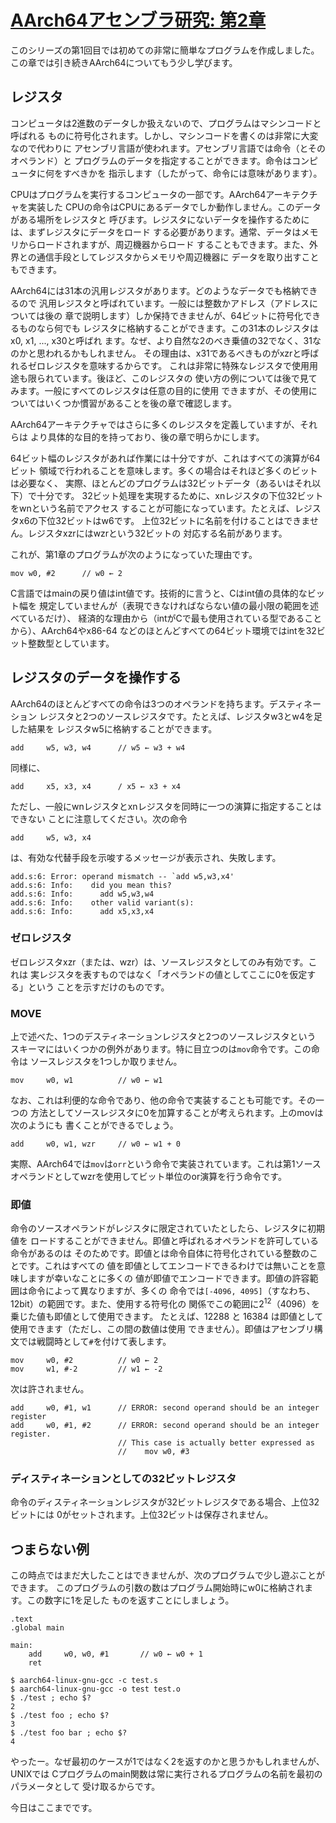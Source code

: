 # [AArch64アセンブラ研究: 第2章](https://thinkingeek.com/2016/10/08/exploring-aarch64-assembler-chapter-2/)

このシリーズの第1回目では初めての非常に簡単なプログラムを作成しました。
この章では引き続きAArch64についてもう少し学びます。

## レジスタ

コンピュータは2進数のデータしか扱えないので、プログラムはマシンコードと呼ばれる
ものに符号化されます。しかし、マシンコードを書くのは非常に大変なので代わりに
アセンブリ言語が使われます。アセンブリ言語では命令（とそのオペランド）と
プログラムのデータを指定することができます。命令はコンピュータに何をすべきかを
指示します（したがって、命令には意味があります）。

CPUはプログラムを実行するコンピュータの一部です。AArch64アーキテクチャを実装した
CPUの命令はCPUにあるデータでしか動作しません。このデータがある場所をレジスタと
呼びます。レジスタにないデータを操作するためには、まずレジスタにデータをロード
する必要があります。通常、データはメモリからロードされますが、周辺機器からロード
することもできます。また、外界との通信手段としてレジスタからメモリや周辺機器に
データを取り出すこともできます。

AArch64には31本の汎用レジスタがあります。どのようなデータでも格納できるので
汎用レジスタと呼ばれています。一般には整数かアドレス（アドレスについては後の
章で説明します）しか保持できませんが、64ビットに符号化できるものなら何でも
レジスタに格納することができます。この31本のレジスタはx0, x1, ..., x30と呼ばれ
ます。なぜ、より自然な2のべき乗値の32でなく、31なのかと思われるかもしれません。
その理由は、x31であるべきものがxzrと呼ばれるゼロレジスタを意味するからです。
これは非常に特殊なレジスタで使用用途も限られています。後ほど、このレジスタの
使い方の例については後で見てみます。一般にすべてのレジスタは任意の目的に使用
できますが、その使用についてはいくつか慣習があることを後の章で確認します。

AArch64アーキテクチャではさらに多くのレジスタを定義していますが、それらは
より具体的な目的を持っており、後の章で明らかにします。

64ビット幅のレジスタがあれば作業には十分ですが、これはすべての演算が64ビット
領域で行われることを意味します。多くの場合はそれほど多くのビットは必要なく、
実際、ほとんどのプログラムは32ビットデータ（あるいはそれ以下）で十分です。
32ビット処理を実現するために、xnレジスタの下位32ビットをwnという名前でアクセス
することが可能になっています。たとえば、レジスタx6の下位32ビットはw6です。
上位32ビットに名前を付けることはできません。レジスタxzrにはwzrという32ビットの
対応する名前があります。

これが、第1章のプログラムが次のようになっていた理由です。

```
mov w0, #2      // w0 ← 2
```

C言語ではmainの戻り値はint値です。技術的に言うと、Cはint値の具体的なビット幅を
規定していませんが（表現できなければならない値の最小限の範囲を述べているだけ）、
経済的な理由から（intがCで最も使用されている型であることから）、AArch64やx86-64
などのほとんどすべての64ビット環境ではintを32ビット整数型としています。

## レジスタのデータを操作する

AArch64のほとんどすべての命令は3つのオペランドを持ちます。デスティネーション
レジスタと2つのソースレジスタです。たとえば、レジスタw3とw4を足した結果を
レジスタw5に格納することができます。

```
add     w5, w3, w4      // w5 ← w3 + w4
```

同様に、

```
add     x5, x3, x4      / x5 ← x3 + x4
```

ただし、一般にwnレジスタとxnレジスタを同時に一つの演算に指定することはできない
ことに注意してください。次の命令

```
add     w5, w3, x4
```

は、有効な代替手段を示唆するメッセージが表示され、失敗します。

```
add.s:6: Error: operand mismatch -- `add w5,w3,x4'
add.s:6: Info:    did you mean this?
add.s:6: Info:    	add w5,w3,w4
add.s:6: Info:    other valid variant(s):
add.s:6: Info:    	add x5,x3,x4
```

### ゼロレジスタ

ゼロレジスタxzr（または、wzr）は、ソースレジスタとしてのみ有効です。これは
実レジスタを表すものではなく「オペランドの値としてここに0を仮定する」という
ことを示すだけのものです。

### MOVE

上で述べた、1つのデスティネーションレジスタと2つのソースレジスタという
スキーマにはいくつかの例外があります。特に目立つのは`mov`命令です。この命令は
ソースレジスタを1つしか取りません。

```
mov     w0, w1          // w0 ← w1
```

なお、これは利便的な命令であり、他の命令で実装することも可能です。その一つの
方法としてソースレジスタに0を加算することが考えられます。上のmovは次のようにも
書くことができるでしょう。

```
add     w0, w1, wzr     // w0 ← w1 + 0
```

実際、AArch64では`mov`は`orr`という命令で実装されています。これは第1ソース
オペランドとしてwzrを使用してビット単位のor演算を行う命令です。

### 即値

命令のソースオペランドがレジスタに限定されていたとしたら、レジスタに初期値を
ロードすることができません。即値と呼ばれるオペランドを許可している命令があるのは
そのためです。即値とは命令自体に符号化されている整数のことです。これはすべての
値を即値としてエンコードできるわけでは無いことを意味しますが幸いなことに多くの
値が即値でエンコードできます。即値の許容範囲は命令によって異なりますが、多くの
命令では`[-4096, 4095]`（すなわち、12bit）の範囲です。また、使用する符号化の
関係でこの範囲に2<sup>12</sup>（4096）を乗じた値も即値として使用できます。
たとえば、12288 と 16384 は即値として使用できます（ただし、この間の数値は使用
できません）。即値はアセンブリ構文では戦闘時として`#`を付けて表します。

```
mov     w0, #2          // w0 ← 2
mov     w1, #-2         // w1 ← -2
```

次は許されません。

```
add     w0, #1, w1      // ERROR: second operand should be an integer register
add     w0, #1, #2      // ERROR: second operand should be an integer register.
                        // This case is actually better expressed as
                        //    mov w0, #3
```

### ディスティネーションとしての32ビットレジスタ

命令のディスティネーションレジスタが32ビットレジスタである場合、上位32ビットには
0がセットされます。上位32ビットは保存されません。


## つまらない例

この時点ではまだ大したことはできませんが、次のプログラムで少し遊ぶことができます。
このプログラムの引数の数はプログラム開始時にw0に格納されます。この数字に1を足した
ものを返すことにしましょう。

```
.text
.global main

main:
    add     w0, w0, #1       // w0 ← w0 + 1
    ret

$ aarch64-linux-gnu-gcc -c test.s
$ aarch64-linux-gnu-gcc -o test test.o
$ ./test ; echo $?
2
$ ./test foo ; echo $?
3
$ ./test foo bar ; echo $?
4
```

やったー。なぜ最初のケースが1ではなく2を返すのかと思うかもしれませんが、UNIXでは
Cプログラムのmain関数は常に実行されるプログラムの名前を最初のパラメータとして
受け取るからです。

今日はここまでです。
